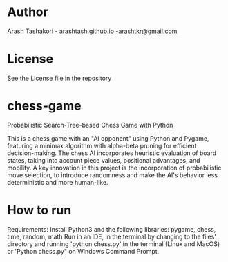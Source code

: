# Author
Arash Tashakori - arashtash.github.io -arashtkr@gmail.com

# License
See the License file in the repository

# chess-game
Probabilistic Search-Tree-based Chess Game with Python

This is a chess game with an "AI opponent" using Python and Pygame, featuring a minimax algorithm with alpha-beta pruning for efficient decision-making. The chess AI incorporates heuristic evaluation of board states, taking into account piece values, positional advantages, and mobility. A key innovation in this project is the incorporation of probabilistic move selection, to introduce randomness and make the AI's behavior less deterministic and more human-like.

# How to run
Requirements: Install Python3 and the following libraries: pygame, chess, time, random, math
Run in an IDE, in the terminal by changing to the files' directory and running 'python chess.py' in the terminal (Linux and MacOS) or 'Python chess.py" on Windows Command Prompt.

